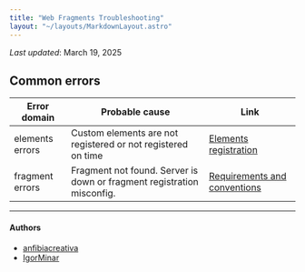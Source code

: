 ```yaml
---
title: "Web Fragments Troubleshooting"
layout: "~/layouts/MarkdownLayout.astro"
---
```


_Last updated_: March 19, 2025

## Common errors

| Error domain    | Probable cause                                                         | Link                                                                                  |
| --------------- | ---------------------------------------------------------------------- | ------------------------------------------------------------------------------------- |
| elements errors | Custom elements are not registered or not registered on time           | <a href="./elements">Elements registration</a>                                        |
| fragment errors | Fragment not found. Server is down or fragment registration misconfig. | <a href="./gateway#pre-requirements-and-conventions">Requirements and conventions</a> |

---

#### Authors

<ul class="authors">
	<li class="author">
		<a href="https://github.com/anfibiacreativa">anfibiacreativa</a>
	</li>
	<li class="author">
		<a href="https://github.com/igorminar">IgorMinar</a>
	</li>
</ul>
